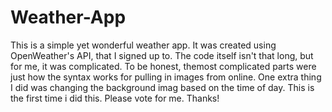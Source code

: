 # Weather-App
This is a simple yet wonderful weather app. It was created using OpenWeather's API, that I signed up to. The code itself isn't that long, but for me, it was complicated. To be honest, themost complicated parts were just how the syntax works for pulling in images from online. One extra thing I did was changing the background imag based on the time of day. This is the first time i did this. Please vote for me. Thanks!
